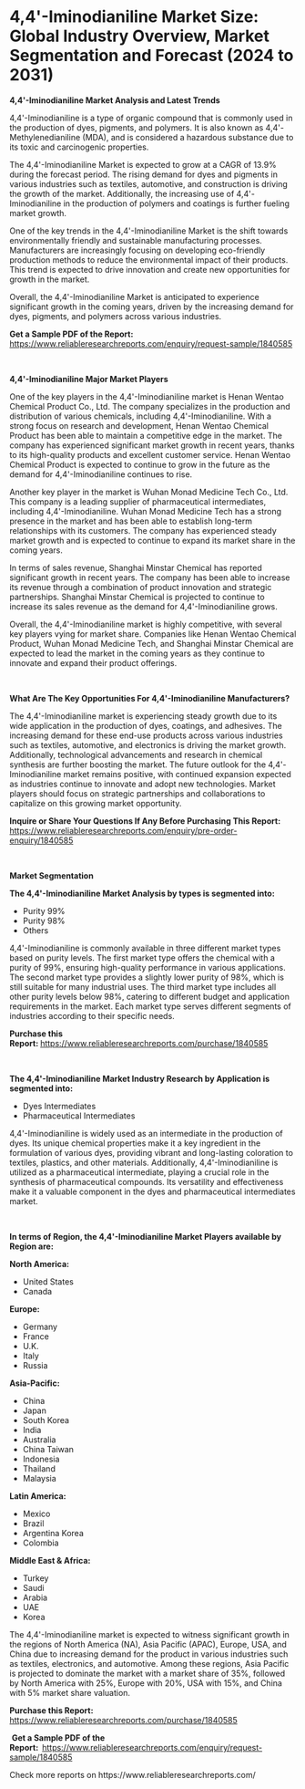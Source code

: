 <p><h1>4,4'-Iminodianiline Market Size: Global Industry Overview, Market Segmentation and Forecast (2024 to 2031)</h1></p><p><strong>4,4'-Iminodianiline Market Analysis and Latest Trends</strong></p>
<p><p>4,4'-Iminodianiline is a type of organic compound that is commonly used in the production of dyes, pigments, and polymers. It is also known as 4,4'-Methylenedianiline (MDA), and is considered a hazardous substance due to its toxic and carcinogenic properties.</p><p>The 4,4'-Iminodianiline Market is expected to grow at a CAGR of 13.9% during the forecast period. The rising demand for dyes and pigments in various industries such as textiles, automotive, and construction is driving the growth of the market. Additionally, the increasing use of 4,4'-Iminodianiline in the production of polymers and coatings is further fueling market growth.</p><p>One of the key trends in the 4,4'-Iminodianiline Market is the shift towards environmentally friendly and sustainable manufacturing processes. Manufacturers are increasingly focusing on developing eco-friendly production methods to reduce the environmental impact of their products. This trend is expected to drive innovation and create new opportunities for growth in the market.</p><p>Overall, the 4,4'-Iminodianiline Market is anticipated to experience significant growth in the coming years, driven by the increasing demand for dyes, pigments, and polymers across various industries.</p></p>
<p><strong>Get a Sample PDF of the Report:&nbsp;</strong> <a href="https://www.reliableresearchreports.com/enquiry/request-sample/1840585">https://www.reliableresearchreports.com/enquiry/request-sample/1840585</a></p>
<p>&nbsp;</p>
<p><strong>4,4'-Iminodianiline Major Market Players</strong></p>
<p><p>One of the key players in the 4,4'-Iminodianiline market is Henan Wentao Chemical Product Co., Ltd. The company specializes in the production and distribution of various chemicals, including 4,4'-Iminodianiline. With a strong focus on research and development, Henan Wentao Chemical Product has been able to maintain a competitive edge in the market. The company has experienced significant market growth in recent years, thanks to its high-quality products and excellent customer service. Henan Wentao Chemical Product is expected to continue to grow in the future as the demand for 4,4'-Iminodianiline continues to rise.</p><p>Another key player in the market is Wuhan Monad Medicine Tech Co., Ltd. This company is a leading supplier of pharmaceutical intermediates, including 4,4'-Iminodianiline. Wuhan Monad Medicine Tech has a strong presence in the market and has been able to establish long-term relationships with its customers. The company has experienced steady market growth and is expected to continue to expand its market share in the coming years.</p><p>In terms of sales revenue, Shanghai Minstar Chemical has reported significant growth in recent years. The company has been able to increase its revenue through a combination of product innovation and strategic partnerships. Shanghai Minstar Chemical is projected to continue to increase its sales revenue as the demand for 4,4'-Iminodianiline grows.</p><p>Overall, the 4,4'-Iminodianiline market is highly competitive, with several key players vying for market share. Companies like Henan Wentao Chemical Product, Wuhan Monad Medicine Tech, and Shanghai Minstar Chemical are expected to lead the market in the coming years as they continue to innovate and expand their product offerings.</p></p>
<p>&nbsp;</p>
<p><strong>What Are The Key Opportunities For 4,4'-Iminodianiline Manufacturers?</strong></p>
<p><p>The 4,4'-Iminodianiline market is experiencing steady growth due to its wide application in the production of dyes, coatings, and adhesives. The increasing demand for these end-use products across various industries such as textiles, automotive, and electronics is driving the market growth. Additionally, technological advancements and research in chemical synthesis are further boosting the market. The future outlook for the 4,4'-Iminodianiline market remains positive, with continued expansion expected as industries continue to innovate and adopt new technologies. Market players should focus on strategic partnerships and collaborations to capitalize on this growing market opportunity.</p></p>
<p><strong>Inquire or Share Your Questions If Any Before Purchasing This Report:</strong> <a href="https://www.reliableresearchreports.com/enquiry/pre-order-enquiry/1840585">https://www.reliableresearchreports.com/enquiry/pre-order-enquiry/1840585</a></p>
<p>&nbsp;</p>
<p><strong>Market Segmentation</strong></p>
<p><strong>The 4,4'-Iminodianiline Market Analysis by types is segmented into:</strong></p>
<p><ul><li>Purity 99%</li><li>Purity 98%</li><li>Others</li></ul></p>
<p><p>4,4'-Iminodianiline is commonly available in three different market types based on purity levels. The first market type offers the chemical with a purity of 99%, ensuring high-quality performance in various applications. The second market type provides a slightly lower purity of 98%, which is still suitable for many industrial uses. The third market type includes all other purity levels below 98%, catering to different budget and application requirements in the market. Each market type serves different segments of industries according to their specific needs.</p></p>
<p><strong>Purchase this Report:&nbsp;</strong><a href="https://www.reliableresearchreports.com/purchase/1840585">https://www.reliableresearchreports.com/purchase/1840585</a></p>
<p>&nbsp;</p>
<p><strong>The 4,4'-Iminodianiline Market Industry Research by Application is segmented into:</strong></p>
<p><ul><li>Dyes Intermediates</li><li>Pharmaceutical Intermediates</li></ul></p>
<p><p>4,4'-Iminodianiline is widely used as an intermediate in the production of dyes. Its unique chemical properties make it a key ingredient in the formulation of various dyes, providing vibrant and long-lasting coloration to textiles, plastics, and other materials. Additionally, 4,4'-Iminodianiline is utilized as a pharmaceutical intermediate, playing a crucial role in the synthesis of pharmaceutical compounds. Its versatility and effectiveness make it a valuable component in the dyes and pharmaceutical intermediates market.</p></p>
<p>&nbsp;</p>
<p><strong>In terms of Region, the 4,4'-Iminodianiline Market Players available by Region are:</strong></p>
<p>
    <p> <strong> North America: </strong>
        <ul>
            <li>United States</li>
            <li>Canada</li>
        </ul>
        </p> 
    <p> <strong> Europe: </strong>
        <ul>
            <li>Germany</li>
            <li>France</li>
            <li>U.K.</li>
            <li>Italy</li>
            <li>Russia</li>
        </ul>
        </p> 
    <p> <strong> Asia-Pacific: </strong>
        <ul>
            <li>China</li>
            <li>Japan</li>
            <li>South Korea</li>
            <li>India</li>
            <li>Australia</li>
            <li>China Taiwan</li>
            <li>Indonesia</li>
            <li>Thailand</li>
            <li>Malaysia</li>
        </ul>
        </p> 
    <p> <strong> Latin America: </strong>
        <ul>
            <li>Mexico</li>
            <li>Brazil</li>
            <li>Argentina Korea</li>
            <li>Colombia</li>
        </ul>
        </p> 
    <p> <strong> Middle East & Africa: </strong>
        <ul>
            <li>Turkey</li>
            <li>Saudi</li>
            <li>Arabia</li>
            <li>UAE</li>
            <li>Korea</li>
        </ul>
    </p>
    </p>
<p><p>The 4,4'-Iminodianiline market is expected to witness significant growth in the regions of North America (NA), Asia Pacific (APAC), Europe, USA, and China due to increasing demand for the product in various industries such as textiles, electronics, and automotive. Among these regions, Asia Pacific is projected to dominate the market with a market share of 35%, followed by North America with 25%, Europe with 20%, USA with 15%, and China with 5% market share valuation.</p></p>
<p><strong>Purchase this Report: </strong><a href="https://www.reliableresearchreports.com/purchase/1840585">https://www.reliableresearchreports.com/purchase/1840585</a></p>
<p>&nbsp;<strong>Get a Sample PDF of the Report:&nbsp;&nbsp;</strong><a href="https://www.reliableresearchreports.com/enquiry/request-sample/1840585">https://www.reliableresearchreports.com/enquiry/request-sample/1840585</a></p>
<p><strong></strong></p>
<p>Check more reports on https://www.reliableresearchreports.com/</p>